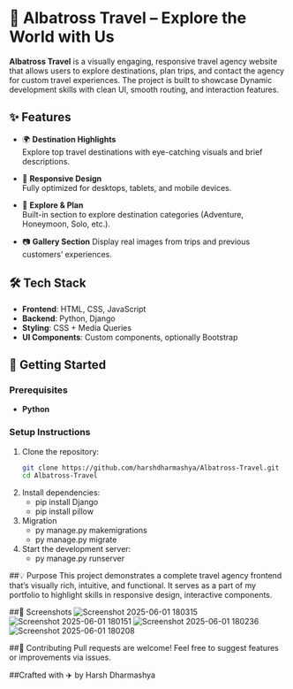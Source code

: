 # 🧭 Albatross Travel – Explore the World with Us

**Albatross Travel** is a visually engaging, responsive travel agency website that allows users to explore destinations, plan trips, and contact the agency for custom travel experiences. The project is built to showcase Dynamic development skills with clean UI, smooth routing, and interaction features.

## ✨ Features

- 🌍 **Destination Highlights**  
  Explore top travel destinations with eye-catching visuals and brief descriptions.

- 📱 **Responsive Design**  
  Fully optimized for desktops, tablets, and mobile devices.

- 🧳 **Explore & Plan**  
  Built-in section to explore destination categories (Adventure, Honeymoon, Solo, etc.).

- 📷 **Gallery Section** 
  Display real images from trips and previous customers’ experiences.

## 🛠️ Tech Stack

- **Frontend**: HTML, CSS, JavaScript
- **Backend**: Python, Django
- **Styling**: CSS + Media Queries  
- **UI Components**: Custom components, optionally Bootstrap

## 🚀 Getting Started

### Prerequisites
- **Python**

### Setup Instructions

1. Clone the repository:
   ```bash
   git clone https://github.com/harshdharmashya/Albatross-Travel.git
   cd Albatross-Travel
2. Install dependencies:
   - pip install Django
   - pip install pillow
3. Migration
   - py manage.py makemigrations
   - py manage.py migrate
4. Start the development server:
   - py manage.py runserver
  
##💡 Purpose
This project demonstrates a complete travel agency frontend that’s visually rich, intuitive, and functional. It serves as a part of my portfolio to highlight skills in responsive design, interactive components.

##📸 Screenshots
![Screenshot 2025-06-01 180315](https://github.com/user-attachments/assets/6c7f6361-83f3-4dcc-8063-2ec2d7cd33a5)
![Screenshot 2025-06-01 180151](https://github.com/user-attachments/assets/4928552f-e03b-44d1-805a-cb801668426a)
![Screenshot 2025-06-01 180236](https://github.com/user-attachments/assets/8d41afe7-5408-4913-842e-40524233ace8)
![Screenshot 2025-06-01 180208](https://github.com/user-attachments/assets/414bc3f0-85d1-48a3-a914-749f934e2dd6)

##🙌 Contributing
Pull requests are welcome! Feel free to suggest features or improvements via issues.

##Crafted with ✈️ by Harsh Dharmashya

